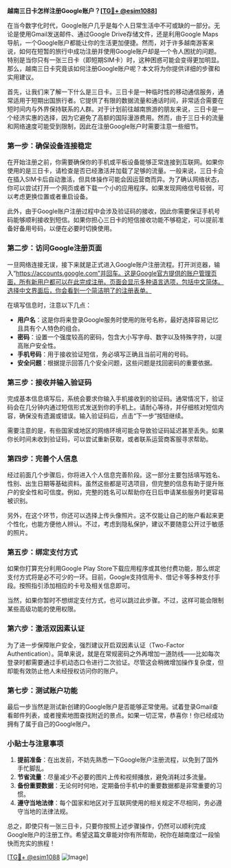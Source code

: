 **越南三日卡怎样注册Google账户？[[TG💪+ @esim1088](https://t.me/s/esim1088)]**

在当今数字化时代，Google账户几乎是每个人日常生活中不可或缺的一部分。无论是使用Gmail发送邮件、通过Google Drive存储文件，还是利用Google Maps导航，一个Google账户都能让你的生活更加便捷。然而，对于许多越南游客来说，如何在短暂的旅行中成功注册并使用Google账户却是一个令人困扰的问题。特别是当你只有一张三日卡（即短期SIM卡）时，这种困惑可能会变得更加明显。那么，越南三日卡究竟该如何注册Google账户呢？本文将为你提供详细的步骤和实用建议。

首先，让我们来了解一下什么是三日卡。三日卡是一种临时性的移动通信服务，通常适用于短期出国旅行者。它提供了有限的数据流量和通话时间，非常适合需要在短时间内与外界保持联系的人群。对于计划前往越南旅游的朋友来说，三日卡是一个经济实惠的选择，因为它避免了高额的国际漫游费用。然而，由于三日卡的流量和网络速度可能受到限制，因此在注册Google账户时需要注意一些细节。

### **第一步：确保设备连接稳定**
在开始注册之前，你需要确保你的手机或平板设备能够正常连接到互联网。如果你使用的是三日卡，请检查是否已经激活并加载了足够的流量。一般来说，三日卡会在插入SIM卡后自动激活，但具体操作可能会因运营商而异。为了确认网络状态，你可以尝试打开一个网页或者下载一个小的应用程序。如果发现网络信号较弱，可以考虑更换位置或者重启设备。

此外，由于Google账户注册过程中会涉及验证码的接收，因此你需要保证手机号码能够顺利接收到短信。如果你担心三日卡的短信接收功能不够稳定，可以提前准备好备用号码，以便在必要时切换使用。

### **第二步：访问Google注册页面**
一旦网络连接无误，接下来就是正式进入Google账户注册流程。打开浏览器，输入“https://accounts.google.com”并回车。这是Google官方提供的账户管理页面，所有新用户都可以在此完成注册。页面会显示多种语言选项，包括中文简体。选择中文界面后，你会看到一个简洁明了的注册表单。

在填写信息时，注意以下几点：
- **用户名**：这是你将来登录Google服务时使用的账号名称，最好选择容易记忆且具有个人特色的组合。
- **密码**：设置一个强度较高的密码，包含大小写字母、数字以及特殊字符，以提高账户安全性。
- **手机号码**：用于接收验证短信，务必填写正确且当前可用的号码。
- **安全问题**：根据提示回答几个安全问题，这些问题是找回密码的重要依据。

### **第三步：接收并输入验证码**
完成基本信息填写后，系统会要求你输入手机接收到的验证码。通常情况下，验证码会在几分钟内通过短信形式发送到你的手机上。请耐心等待，并仔细核对短信内容，确保没有遗漏或错误。输入验证码后，点击“下一步”按钮继续。

需要注意的是，有些国家或地区的网络环境可能会导致验证码延迟甚至丢失。如果你长时间未收到验证码，可以尝试重新获取，或者联系运营商客服寻求帮助。

### **第四步：完善个人信息**
经过前面几个步骤后，你将进入个人信息完善阶段。这一部分主要包括填写姓名、性别、出生日期等基础资料。虽然这些都是可选项目，但完整的信息有助于提升账户的安全性和可信度。例如，完整的姓名可以帮助你在日后申请某些服务时更容易被识别。

另外，在这个环节，你还可以选择上传头像照片。这不仅能让自己的账户看起来更个性化，也能方便他人辨认。不过，考虑到隐私保护，建议不要随意公开过于敏感的照片。

### **第五步：绑定支付方式**
如果你打算充分利用Google Play Store下载应用程序或其他付费功能，那么绑定支付方式将是必不可少的一环。目前，Google支持信用卡、借记卡等多种支付手段。按照指引添加相应的卡号及相关信息即可。

当然，如果你暂时不想绑定支付方式，也可以跳过此步骤。不过，这样可能会限制某些高级功能的使用权限。

### **第六步：激活双因素认证**
为了进一步保障账户安全，强烈建议开启双因素认证（Two-Factor Authentication）。简单来说，就是在常规密码之外再增加一道防线——比如每次登录时都需要通过手机动态口令进行二次验证。尽管这会稍微增加操作复杂度，但却能有效防止他人未经授权访问你的账户。

### **第七步：测试账户功能**
最后一步当然是测试新创建的Google账户是否能够正常使用。试着登录Gmail查看邮件列表，或者搜索地图查找附近的景点。如果一切正常，恭喜你！你已经成功拥有了属于自己的Google账户。

### **小贴士与注意事项**
1. **提前准备**：在出发前，不妨先熟悉一下Google账户注册流程，以免到了国外手忙脚乱。
2. **节省流量**：尽量减少不必要的图片上传和视频播放，避免消耗过多流量。
3. **备份重要数据**：无论何时何地，定期备份手机中的重要数据都是非常重要的习惯。
4. **遵守当地法律**：每个国家和地区对于互联网使用的相关规定不尽相同，务必遵守当地的法律法规。

总之，即使只有一张三日卡，只要你按照上述步骤操作，仍然可以顺利完成Google账户的注册工作。希望这篇文章能对你有所帮助，祝你在越南度过一段愉快而充实的旅程！

[[TG💪+ @esim1088](https://t.me/s/esim1088) ![Image](https://i.postimg.cc/4NQfJmqS/Snipaste-2025-05-13-00-14-12.png)]